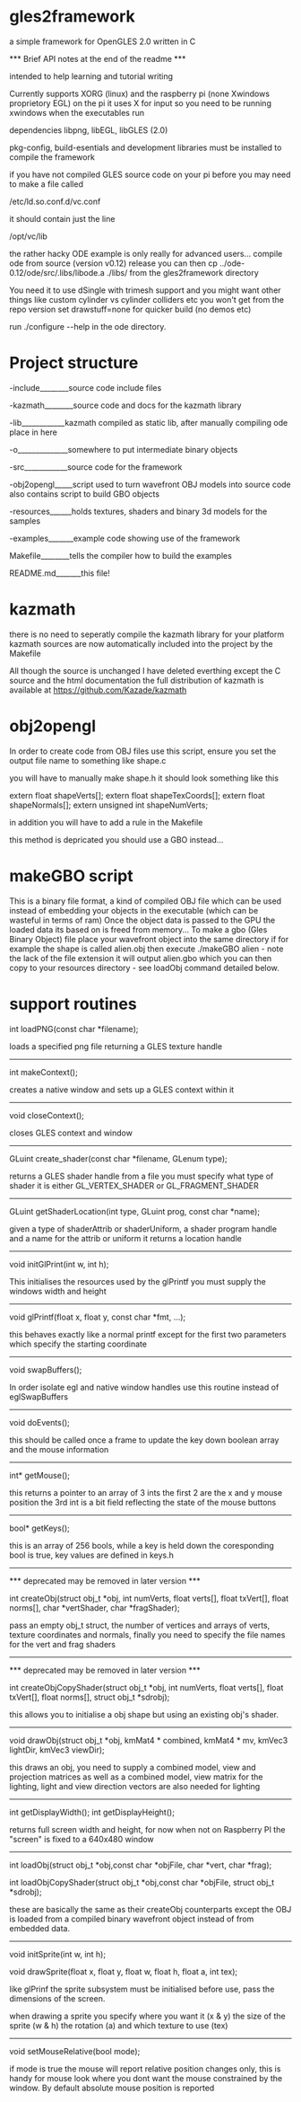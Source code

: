 gles2framework
==============

a simple framework for OpenGLES 2.0 written in C

*** Brief API notes at the end of the readme ***

intended to help learning and tutorial writing

Currently supports XORG (linux) and the raspberry pi
(none Xwindows proprietory EGL)
on the pi it uses X for input so you need to be running xwindows
when the executables run

dependencies libpng, libEGL, libGLES (2.0)

pkg-config, build-esentials and development libraries must be installed
to compile the framework

if you have not compiled GLES source code on your pi before you may need to make
a file called

/etc/ld.so.conf.d/vc.conf

it should contain just the line

/opt/vc/lib


the rather hacky ODE example is only really for advanced users...
compile ode from source (version v0.12) release you can then
cp ../ode-0.12/ode/src/.libs/libode.a ./libs/
from the gles2framework directory

You need it to use dSingle with trimesh support and you might want 
other things like custom cylinder vs cylinder colliders etc you won't 
get from the repo version set drawstuff=none for quicker build (no demos etc)

run ./configure --help in the ode directory.





Project structure
=================

-include________source code include files

-kazmath________source code and docs for the kazmath library

-lib____________kazmath compiled as static lib, after manually compiling ode place in here

-o______________somewhere to put intermediate binary objects

-src____________source code for the framework

-obj2opengl_____script used to turn wavefront OBJ models into source code also contains script to build GBO objects

-resources______holds textures, shaders and binary 3d models for the samples

-examples_______example code showing use of the framework

Makefile________tells the compiler how to build the examples

README.md_______this file!



kazmath
=======

there is no need to seperatly compile the kazmath library for your platform
kazmath sources are now automatically included into the project by
the Makefile

All though the source is unchanged I have deleted everthing except the C source and
the html documentation the full distribution of kazmath is available at 
https://github.com/Kazade/kazmath


obj2opengl
==========

In order to create code from OBJ files use this script, ensure you set 
the output file name to something like shape.c

you will have to manually make shape.h it should look something like this

extern float shapeVerts[];
extern float shapeTexCoords[];
extern float shapeNormals[];
extern unsigned int shapeNumVerts;

in addition you will have to add a rule in the Makefile

this method is depricated you should use a GBO instead...

makeGBO script
==============

This is a binary file format, a kind of compiled OBJ file which can be used instead of
embedding your objects in the executable (which can be wasteful in terms of ram)
Once the object data is passed to the GPU the loaded data its based on is freed from
memory...
To make a gbo (Gles Binary Object) file place your wavefront object into the same directory
if for example the shape is called alien.obj then execute ./makeGBO alien - note the lack
of the file extension it will output alien.gbo which you can then copy to your resources
directory - see loadObj command detailed below.


support routines
================

int loadPNG(const char *filename);

loads a specified png file returning a GLES texture handle
________________________________________________________________________

int makeContext();

creates a native window and sets up a GLES context within it
________________________________________________________________________

void closeContext();

closes GLES context and window
________________________________________________________________________

GLuint create_shader(const char *filename, GLenum type);

returns a GLES shader handle from a file you must specify what type 
of shader it is either GL_VERTEX_SHADER or GL_FRAGMENT_SHADER
________________________________________________________________________

GLuint getShaderLocation(int type, GLuint prog, const char *name);

given a type of shaderAttrib or shaderUniform, a shader program handle
and a name for the attrib or uniform it returns a location handle 
________________________________________________________________________

void initGlPrint(int w, int h);

This initialises the resources used by the glPrintf you must supply
the windows width and height
________________________________________________________________________

void glPrintf(float x, float y, const char *fmt, ...);

this behaves exactly like a normal printf except for the first two
parameters which specify the starting coordinate
________________________________________________________________________

void swapBuffers();

In order isolate egl and native window handles use this routine instead
of eglSwapBuffers
________________________________________________________________________

void doEvents();

this should be called once a frame to update the key down boolean array
and the mouse information
________________________________________________________________________

int* getMouse();

this returns a pointer to an array of 3 ints the first 2 are the x and y
mouse position the 3rd int is a bit field reflecting the state of the
mouse buttons
________________________________________________________________________

bool* getKeys();

this is an array of 256 bools, while a key is held down the coresponding
bool is true, key values are defined in keys.h
________________________________________________________________________

*** deprecated may be removed in later version ***

int createObj(struct obj_t *obj, int numVerts, float verts[], float txVert[],
        float norms[], char *vertShader, char *fragShader);

pass an empty obj_t struct, the number of vertices and arrays of verts,
texture coordinates and normals, finally you need to specify the file names
for the vert and frag shaders 
________________________________________________________________________

*** deprecated may be removed in later version ***

int createObjCopyShader(struct obj_t *obj, int numVerts, float verts[],
			float txVert[], float norms[], struct obj_t *sdrobj);

this allows you to initialise a obj shape but using an existing obj's
shader.
________________________________________________________________________

void drawObj(struct obj_t *obj, kmMat4 * combined, kmMat4 * mv, kmVec3 lightDir, kmVec3 viewDir);

this draws an obj, you need to supply a combined model, view and projection
matrices as well as a combined model, view matrix for the lighting, 
light and view direction vectors are also needed for lighting

________________________________________________________________________

int getDisplayWidth();
int getDisplayHeight();

returns full screen width and height, for now when not on Raspberry PI 
the "screen" is fixed to a 640x480 window 

________________________________________________________________________

int loadObj(struct obj_t *obj,const char *objFile, char *vert, char *frag);

int loadObjCopyShader(struct obj_t *obj,const char *objFile, struct obj_t *sdrobj);


these are basically the same as their createObj counterparts except the
OBJ is loaded from a compiled binary wavefront object instead of from
embedded data.

________________________________________________________________________

void initSprite(int w, int h);

void drawSprite(float x, float y, float w, float h, float a, int tex);


like glPrinf the sprite subsystem must be initialised before use, pass the
dimensions of the screen.

when drawing a sprite you specify where you want it (x & y) the size
of the sprite (w & h) the rotation (a) and which texture to use (tex)

________________________________________________________________________

void setMouseRelative(bool mode);

if mode is true the mouse will report relative position changes only, this
is handy for mouse look where you dont want the mouse constrained by the
window.  By default absolute mouse position is reported

